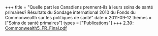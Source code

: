 +++
title = "Quelle part les Canadiens prennent-ils à leurs soins de santé primaires? Résultats du Sondage international 2010 du Fonds du Commonwealth sur les politiques de santé"
date = 2011-09-12
themes = ["Soins de santé primaires"]
types = ["Publications"]
+++
[2.30-Commonwealth5_FR_Final.pdf](/files/2.30-Commonwealth5_FR_Final.pdf)
